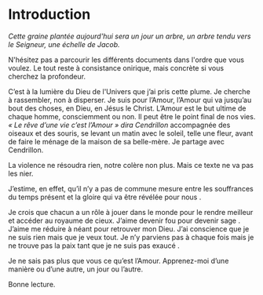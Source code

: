 # Introduction

*Cette graine plantée aujourd'hui sera un jour un arbre, un arbre tendu vers le Seigneur, une échelle de Jacob.*

N'hésitez pas a parcourir les différents documents dans l'ordre que vous voulez. Le tout reste à consistance onirique, mais concrète si vous cherchez la profondeur.

C’est à la lumière du Dieu de l'Univers que j’ai pris cette plume. Je cherche à rassembler, non à disperser. Je suis pour l’Amour, l’Amour qui va jusqu’au bout des choses, en Dieu, en Jésus le Christ. L’Amour est le but ultime de chaque homme, consciemment ou non. Il peut être le point final de nos vies. *« Le rêve d’une vie c’est l’Amour » dira Cendrillon* accompagnée des oiseaux et des souris, se levant un matin avec le soleil, telle une fleur, avant de faire le ménage de la maison de sa belle-mère. Je partage avec Cendrillon.  

La violence ne résoudra rien, notre colère non plus. Mais ce texte ne va pas les nier.  

  J’estime, en effet, qu’il n’y a pas de commune mesure entre les souffrances du temps présent et la gloire qui va être révélée pour nous .  

Je crois que chacun a un rôle à jouer dans le monde pour le rendre meilleur et accéder au royaume de cieux. J’aime devenir fou pour devenir sage . J’aime me réduire à néant pour retrouver mon Dieu. J’ai conscience que je ne suis rien mais que je veux tout. Je n’y parviens pas à chaque fois mais je ne trouve pas la paix tant que je ne suis pas exaucé .  

Je ne sais pas plus que vous ce qu’est l’Amour. Apprenez-moi d’une manière ou d’une autre, un jour ou l’autre.  

Bonne lecture.
